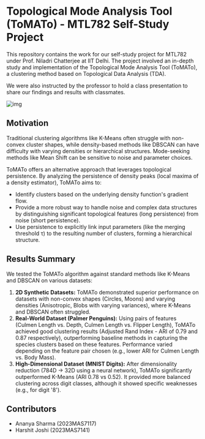 # Topological Mode Analysis Tool (ToMATo) - MTL782 Self-Study Project

This repository contains the work for our self-study project for MTL782 under Prof. Niladri Chatterjee at IIT Delhi. The project involved an in-depth study and implementation of the Topological Mode Analysis Tool (ToMATo), a clustering method based on Topological Data Analysis (TDA).

We were also instructed by the professor to hold a class presentation to share our findings and results with classmates.

![img](curx.png)


## Motivation

Traditional clustering algorithms like K-Means often struggle with non-convex cluster shapes, while density-based methods like DBSCAN can have difficulty with varying densities or hierarchical structures. Mode-seeking methods like Mean Shift can be sensitive to noise and parameter choices.

ToMATo offers an alternative approach that leverages topological persistence. By analyzing the persistence of density peaks (local maxima of a density estimator), ToMATo aims to:

* Identify clusters based on the underlying density function's gradient flow.
* Provide a more robust way to handle noise and complex data structures by distinguishing significant topological features (long persistence) from noise (short persistence).
* Use persistence to explicitly link input parameters (like the merging threshold τ) to the resulting number of clusters, forming a hierarchical structure.

## Results Summary

We tested the ToMATo algorithm against standard methods like K-Means and DBSCAN on various datasets:

1.  **2D Synthetic Datasets:** ToMATo demonstrated superior performance on datasets with non-convex shapes (Circles, Moons) and varying densities (Anisotropic, Blobs with varying variances), where K-Means and DBSCAN often struggled.
2.  **Real-World Dataset (Palmer Penguins):** Using pairs of features (Culmen Length vs. Depth, Culmen Length vs. Flipper Length), ToMATo achieved good clustering results (Adjusted Rand Index - ARI of 0.79 and 0.87 respectively), outperforming baseline methods in capturing the species clusters based on these features. Performance varied depending on the feature pair chosen (e.g., lower ARI for Culmen Length vs. Body Mass).
3.  **High-Dimensional Dataset (MNIST Digits):** After dimensionality reduction (784D -> 32D using a neural network), ToMATo significantly outperformed K-Means (ARI 0.78 vs 0.52). It provided more balanced clustering across digit classes, although it showed specific weaknesses (e.g., for digit '8').

## Contributors

* Ananya Sharma (2023MAS7117)
* Harshit Joshi (2023MAS7141)
